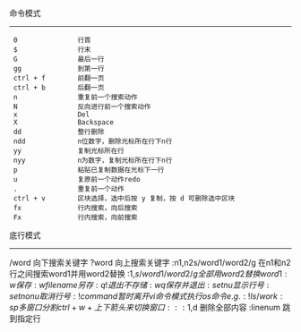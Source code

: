 命令模式
********
	 0               行首
	 $               行末
	 G               最后一行
	 gg              到第一行
	 ctrl + f        前翻一页
	 ctrl + b        后翻一页
	 n               重复前一个搜索动作
	 N               反向进行前一个搜索动作
	 x               Del
	 X               Backspace
	 dd              整行删除
	 ndd             n位数字，删除光标所在行下n行
	 yy              复制光标所在行
	 nyy             n为数字，复制光标所在行下n行
	 p               粘贴已复制数据在光标下一行
	 u               复原前一个动作redo
	 .               重复前一个动作
	 ctrl + v        区块选择，选中后按 y 复制，按 d 可删除选中区块
	 fx              行内搜索，向后搜索
	 Fx              行内搜索，向前搜索




底行模式
********
/word                     向下搜索关键字
?word                     向上搜索关键字
:n1,n2s/word1/word2/g     在n1和n2行之间搜索word1并用word2替换
:1,$s/word1/word2/g       全部用word2替换word1
:w                        保存
:w filename               另存
:q!                       退出不存储
:wq                       保存并退出
:set nu                   显示行号
:set nonu                 取消行号
:!command                 暂时离开vi命令模式执行os命令 e.g. :!ls /work
:sp                       多窗口分割 ctrl+w+上下箭头来切换窗口
:%s/hello/&/g             统计hello这个词的个数
:%s/^M//                  替换
:1,$d                     删除全部内容
:linenum                  跳到指定行
